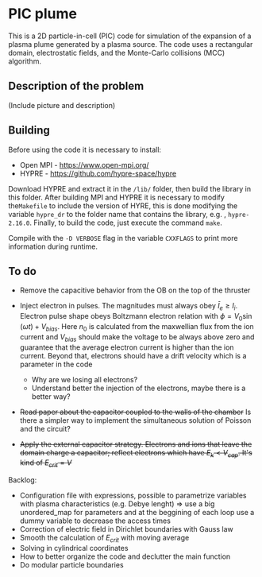 # PIC plume 

This is a 2D particle-in-cell (PIC) code for simulation of the expansion of a plasma plume generated by a plasma source. The code uses a rectangular domain, electrostatic fields, and the Monte-Carlo collisions (MCC) algorithm. 

## Description of the problem

(Include picture and description)


## Building

Before using the code it is necessary to install:

- Open MPI - https://www.open-mpi.org/
- HYPRE - https://github.com/hypre-space/hypre

Download HYPRE and extract it in the `/lib/` folder, then build the library in this folder.  After building MPI and HYPRE it is necessary to modify the`Makefile` to include the version of HYRE, this is done modifying the variable `hypre_dr`  to the folder name that contains the library, e.g. , `hypre-2.16.0`. Finally, to build the code, just execute the command `make`. 

Compile with the `-D VERBOSE` flag in the variable `CXXFLAGS` to print more information during runtime.

## To do

- Remove the capacitive behavior from the OB on the top of the thruster
- Inject electron in pulses. The magnitudes must always obey $\bar{I}_e \geq I_i$. Electron pulse shape obeys Boltzmann electron relation with $\phi = V_0\sin(\omega t) + V_{bias}$. Here $n_0$ is calculated from the maxwellian flux from the ion current and $V_{bias}$ should make the voltage to be always above zero and guarantee that the average electron current is higher than the ion current. Beyond that, electrons should have a drift velocity which is a parameter in the code
    - Why are we losing all electrons? 
    - Understand better the injection of the electrons, maybe there is a better way?


- ~~Read paper about the capacitor coupled to the walls of the chamber~~ Is there a simpler way to implement the simultaneous solution of Poisson and the circuit? 
- ~~Apply the external capacitor strategy. Electrons and ions that leave the domain charge a capacitor; reflect electrons which have $E_k < V_{cap}$. It's kind of $E_{crit} = V$~~
  
Backlog:

- Configuration file with expressions, possible to parametrize variables with plasma characteristics (e.g. Debye lenght) => use a big unordered_map for parameters and at the beggining of each loop use a dummy variable to decrease the access times
- Correction of electric field in Dirichlet boundaries with Gauss law
- Smooth the calculation of $E_{crit}$ with moving average
- Solving in cylindrical coordinates
- How to better organize the code and declutter the main function
- Do modular particle boundaries 

